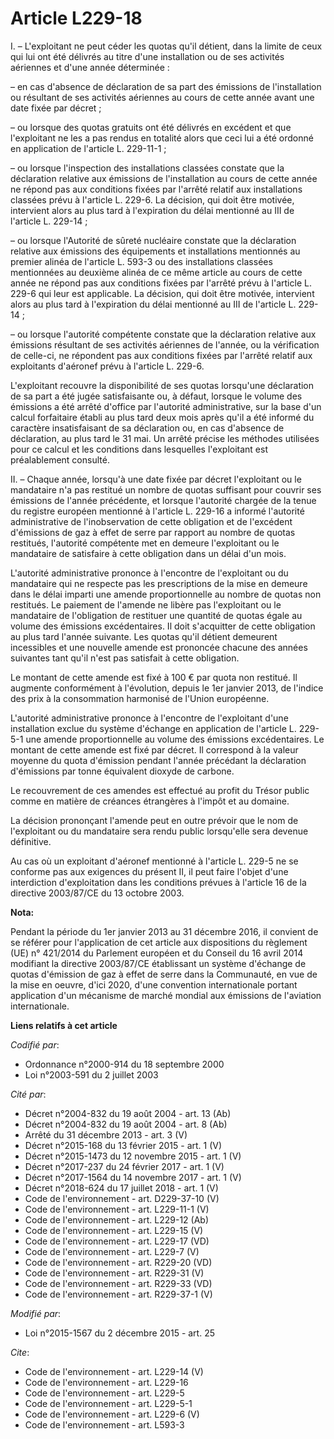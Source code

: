 # Article L229-18

I. – L'exploitant ne peut céder les quotas qu'il détient, dans la limite de ceux qui lui ont été délivrés au titre d'une
installation ou de ses activités aériennes et d'une année déterminée :

– en cas d'absence de déclaration de sa part des émissions de l'installation ou résultant de ses activités aériennes au cours
de cette année avant une date fixée par décret ;

– ou lorsque des quotas gratuits ont été délivrés en excédent et que l'exploitant ne les a pas rendus en totalité alors que
ceci lui a été ordonné en application de l'article L. 229-11-1 ;

– ou lorsque l'inspection des installations classées constate que la déclaration relative aux émissions de l'installation au
cours de cette année ne répond pas aux conditions fixées par l'arrêté relatif aux installations classées prévu à l'article L.
229-6. La décision, qui doit être motivée, intervient alors au plus tard à l'expiration du délai mentionné au III de
l'article L. 229-14 ;

– ou lorsque l'Autorité de sûreté nucléaire constate que la déclaration relative aux émissions des équipements et
installations mentionnés au premier alinéa de l'article L. 593-3 ou des installations classées mentionnées au deuxième alinéa
de ce même article au cours de cette année ne répond pas aux conditions fixées par l'arrêté prévu à l'article L. 229-6 qui
leur est applicable. La décision, qui doit être motivée, intervient alors au plus tard à l'expiration du délai mentionné au
III de l'article L. 229-14 ;

– ou lorsque l'autorité compétente constate que la déclaration relative aux émissions résultant de ses activités aériennes de
l'année, ou la vérification de celle-ci, ne répondent pas aux conditions fixées par l'arrêté relatif aux exploitants
d'aéronef prévu à l'article L. 229-6.

L'exploitant recouvre la disponibilité de ses quotas lorsqu'une déclaration de sa part a été jugée satisfaisante ou, à
défaut, lorsque le volume des émissions a été arrêté d'office par l'autorité administrative, sur la base d'un calcul
forfaitaire établi au plus tard deux mois après qu'il a été informé du caractère insatisfaisant de sa déclaration ou, en cas
d'absence de déclaration, au plus tard le 31 mai. Un arrêté précise les méthodes utilisées pour ce calcul et les conditions
dans lesquelles l'exploitant est préalablement consulté.

II. – Chaque année, lorsqu'à une date fixée par décret l'exploitant ou le mandataire n'a pas restitué un nombre de quotas
suffisant pour couvrir ses émissions de l'année précédente, et lorsque l'autorité chargée de la tenue du registre européen
mentionné à l'article L. 229-16 a informé l'autorité administrative de l'inobservation de cette obligation et de l'excédent
d'émissions de gaz à effet de serre par rapport au nombre de quotas restitués, l'autorité compétente met en demeure
l'exploitant ou le mandataire de satisfaire à cette obligation dans un délai d'un mois.

L'autorité administrative prononce à l'encontre de l'exploitant ou du mandataire qui ne respecte pas les prescriptions de la
mise en demeure dans le délai imparti une amende proportionnelle au nombre de quotas non restitués. Le paiement de l'amende
ne libère pas l'exploitant ou le mandataire de l'obligation de restituer une quantité de quotas égale au volume des émissions
excédentaires. Il doit s'acquitter de cette obligation au plus tard l'année suivante. Les quotas qu'il détient demeurent
incessibles et une nouvelle amende est prononcée chacune des années suivantes tant qu'il n'est pas satisfait à cette
obligation.

Le montant de cette amende est fixé à 100 € par quota non restitué. Il augmente conformément à l'évolution, depuis le 1er
janvier 2013, de l'indice des prix à la consommation harmonisé de l'Union européenne.

L'autorité administrative prononce à l'encontre de l'exploitant d'une installation exclue du système d'échange en application
de l'article L. 229-5-1 une amende proportionnelle au volume des émissions excédentaires. Le montant de cette amende est fixé
par décret. Il correspond à la valeur moyenne du quota d'émission pendant l'année précédant la déclaration d'émissions par
tonne équivalent dioxyde de carbone.

Le recouvrement de ces amendes est effectué au profit du Trésor public comme en matière de créances étrangères à l'impôt et
au domaine.

La décision prononçant l'amende peut en outre prévoir que le nom de l'exploitant ou du mandataire sera rendu public
lorsqu'elle sera devenue définitive.

Au cas où un exploitant d'aéronef mentionné à l'article L. 229-5 ne se conforme pas aux exigences du présent II, il peut
faire l'objet d'une interdiction d'exploitation dans les conditions prévues à l'article 16 de la directive 2003/87/CE du 13
octobre 2003.

**Nota:**

Pendant la période du 1er janvier 2013 au 31 décembre 2016, il convient de se référer pour l'application de cet article aux
dispositions du règlement (UE) n° 421/2014 du Parlement européen et du Conseil du 16 avril 2014 modifiant la directive
2003/87/CE établissant un système d'échange de quotas d'émission de gaz à effet de serre dans la Communauté, en vue de la
mise en oeuvre, d'ici 2020, d'une convention internationale portant application d'un mécanisme de marché mondial aux
émissions de l'aviation internationale.

**Liens relatifs à cet article**

_Codifié par_:

  - Ordonnance n°2000-914 du 18 septembre 2000
  - Loi n°2003-591 du 2 juillet 2003

_Cité par_:

  - Décret n°2004-832 du 19 août 2004 - art. 13 (Ab)
  - Décret n°2004-832 du 19 août 2004 - art. 8 (Ab)
  - Arrêté du 31 décembre 2013 - art. 3 (V)
  - Décret n°2015-168 du 13 février 2015 - art. 1 (V)
  - Décret n°2015-1473 du 12 novembre 2015 - art. 1 (V)
  - Décret n°2017-237 du 24 février 2017 - art. 1 (V)
  - Décret n°2017-1564 du 14 novembre 2017 - art. 1 (V)
  - Décret n°2018-624 du 17 juillet 2018 - art. 1 (V)
  - Code de l'environnement - art. D229-37-10 (V)
  - Code de l'environnement - art. L229-11-1 (V)
  - Code de l'environnement - art. L229-12 (Ab)
  - Code de l'environnement - art. L229-15 (V)
  - Code de l'environnement - art. L229-17 (VD)
  - Code de l'environnement - art. L229-7 (V)
  - Code de l'environnement - art. R229-20 (VD)
  - Code de l'environnement - art. R229-31 (V)
  - Code de l'environnement - art. R229-33 (VD)
  - Code de l'environnement - art. R229-37-1 (V)

_Modifié par_:

  - Loi n°2015-1567 du 2 décembre 2015 - art. 25

_Cite_:

  - Code de l'environnement - art. L229-14 (V)
  - Code de l'environnement - art. L229-16
  - Code de l'environnement - art. L229-5
  - Code de l'environnement - art. L229-5-1
  - Code de l'environnement - art. L229-6 (V)
  - Code de l'environnement - art. L593-3
